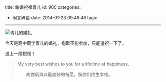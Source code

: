 title: 新婚祝福青儿
id: 900
categories:
  - 闲言碎语
date: 2014-01-23 09:48:48
tags:
---

![青儿的婚礼](http://media-cache-ak0.pinimg.com/originals/c4/7c/93/c47c93f6b7500a3f72a37422769a77c7.jpg)

今天是高中同学青儿的婚礼，抱歉不能参加，只能遥祝一下了。

送上一段祝福！ 

> My very best wishes to you for a lifetime of happiness．
> 
> 　　向你俩致以最美好的祝愿，祝你们终生幸福。